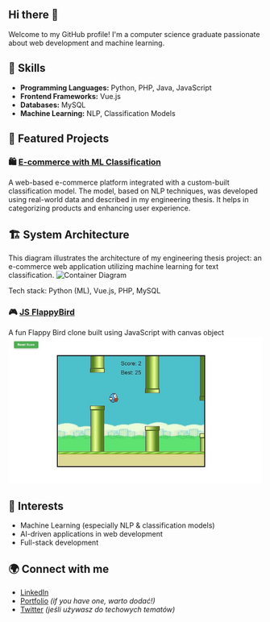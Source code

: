 ## Hi there 👋
Welcome to my GitHub profile! I'm a computer science graduate passionate about web development and machine learning.

## 🚀 Skills
- **Programming Languages:** Python, PHP, Java, JavaScript
- **Frontend Frameworks:** Vue.js
- **Databases:** MySQL
- **Machine Learning:** NLP, Classification Models

## 📂 Featured Projects

### 🛍️ [E-commerce with ML Classification](https://github.com/bartoszstec/Shoop-machine-learning)
A web-based e-commerce platform integrated with a custom-built classification model. The model, based on NLP techniques, was developed using real-world data and described in my engineering thesis. It helps in categorizing products and enhancing user experience.

## 🏗 System Architecture
This diagram illustrates the architecture of my engineering thesis project: an e-commerce web application utilizing machine learning for text classification.
![Container Diagram](./assets/DiagramKontenerów.png)

Tech stack: Python (ML), Vue.js, PHP, MySQL

### 🎮 [JS FlappyBird](https://github.com/wrzoskiewicz/JS-FlappyBird)
A fun Flappy Bird clone built using JavaScript with canvas object
![Flappy Bird Gameplay](./assets/flappy.jpg)

## 🎯 Interests
- Machine Learning (especially NLP & classification models)
- AI-driven applications in web development
- Full-stack development

## 🌍 Connect with me
- [LinkedIn](https://linkedin.com/in/)
- [Portfolio](https://yourportfolio.com) *(if you have one, warto dodać!)*
- [Twitter](https://twitter.com/) *(jeśli używasz do techowych tematów)*






<!--
**wrzoskiewicz/wrzoskiewicz** is a ✨ _special_ ✨ repository because its `README.md` (this file) appears on your GitHub profile.

Here are some ideas to get you started:

- 🔭 I’m currently working on ...
- 🌱 I’m currently learning ...
- 👯 I’m looking to collaborate on ...
- 🤔 I’m looking for help with ...
- 💬 Ask me about ...
- 📫 How to reach me: ...
- 😄 Pronouns: ...
- ⚡ Fun fact: ...
-->
